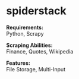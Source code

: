 # spiderstack

**Requirements:**   
Python, Scrapy

**Scraping Abilities:**  
Finance, Quotes, Wikipedia

**Features:**  
File Storage, Multi-Input
